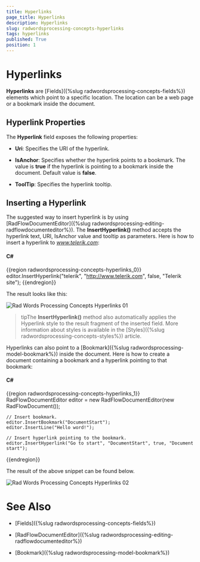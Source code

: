 ```yaml
---
title: Hyperlinks
page_title: Hyperlinks
description: Hyperlinks
slug: radwordsprocessing-concepts-hyperlinks
tags: hyperlinks
published: True
position: 1
---
```


# Hyperlinks



__Hyperlinks__ are [Fields]({%slug radwordsprocessing-concepts-fields%}) elements which point to a specific location. The location can be a web page or a bookmark inside the document.
      

## Hyperlink Properties

The __Hyperlink__ field exposes the following properties:
        

* __Uri__: Specifies the URI of the hyperlink.
            

* __IsAnchor__: Specifies whether the hyperlink points to a bookmark. The value is __true__ if the hyperlink is pointing to a bookmark inside the document. Default value is __false__.
            

* __ToolTip__: Specifies the hyperlink tooltip.
            

## Inserting a Hyperlink

The suggested way to insert hyperlink is by using [RadFlowDocumentEditor]({%slug radwordsprocessing-editing-radflowdocumenteditor%}). The __InsertHyperlink()__ method accepts the hyperlink text, URI, IsAnchor value and tooltip as parameters. Here is how to insert a hyperlink to *www.telerik.com*:
        

#### __C#__

{{region radwordsprocessing-concepts-hyperlinks_0}}
    editor.InsertHyperlink("telerik", "http://www.telerik.com", false, "Telerik site");
{{endregion}}



The result looks like this:

![Rad Words Processing Concepts Hyperlinks 01](images/RadWordsProcessing_Concepts_Hyperlinks_01.png)

>tipThe  __InsertHyperlink()__ method also automatically applies the Hyperlink style to the result fragment of the inserted  field. More information about styles is available in the [Styles]({%slug radwordsprocessing-concepts-styles%}) article.
          

Hyperlinks can also point to a [Bookmark]({%slug radwordsprocessing-model-bookmark%}) inside the document. Here is how to create a document containing a bookmark and a hyperlink pointing to that bookmark:
        

#### __C#__

{{region radwordsprocessing-concepts-hyperlinks_1}}
    RadFlowDocumentEditor editor = new RadFlowDocumentEditor(new RadFlowDocument());

    // Insert bookmark.
    editor.InsertBookmark("DocumentStart");
    editor.InsertLine("Hello word!");

    // Insert hyperlink pointing to the bookmark.
    editor.InsertHyperlink("Go to start", "DocumentStart", true, "Document start");
{{endregion}}



The result of the above snippet can be found below.

  ![Rad Words Processing Concepts Hyperlinks 02](images/RadWordsProcessing_Concepts_Hyperlinks_02.png)

# See Also

 * [Fields]({%slug radwordsprocessing-concepts-fields%})

 * [RadFlowDocumentEditor]({%slug radwordsprocessing-editing-radflowdocumenteditor%})

 * [Bookmark]({%slug radwordsprocessing-model-bookmark%})
